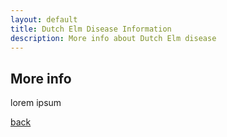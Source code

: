 ```yaml
---
layout: default
title: Dutch Elm Disease Information
description: More info about Dutch Elm disease
---
```


## More info

lorem ipsum

[back](./)

